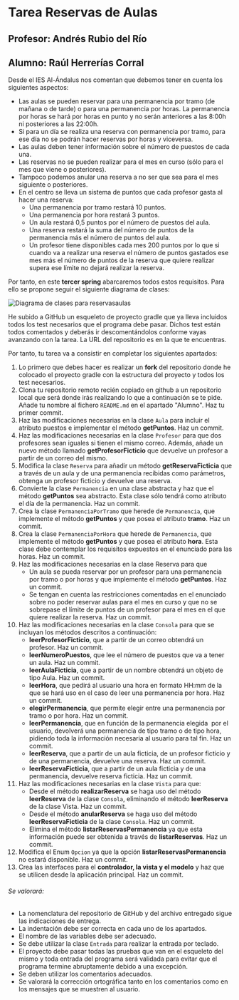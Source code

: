 # Tarea Reservas de Aulas
## Profesor: Andrés Rubio del Río
## Alumno: Raúl Herrerías Corral

Desde el IES Al-Ándalus nos comentan que debemos tener en cuenta los siguientes aspectos:

- Las aulas se pueden reservar para una permanencia por tramo (de mañana o de tarde) o para una permanencia por horas. La permanencia por horas se hará por horas en punto y no serán anteriores a las 8:00h ni posteriores a las 22:00h.
- Si para un día se realiza una reserva con permanencia por tramo, para ese día no se podrán hacer reservas por horas y viceversa.
- Las aulas deben tener información sobre el número de puestos de cada una.
- Las reservas no se pueden realizar para el mes en curso (sólo para el mes que viene o posteriores).
- Tampoco podemos anular una reserva a no ser que sea para el mes siguiente o posteriores.
- En el centro se lleva un sistema de puntos que cada profesor gasta al hacer una reserva:
    - Una permanencia por tramo restará 10 puntos.
    - Una permanencia por hora restará 3 puntos.
    - Un aula restará 0,5 puntos por el número de puestos del aula.
    - Una reserva restará la suma del número de puntos de la permanencia más el número de puntos del aula.
    - Un profesor tiene disponibles cada mes 200 puntos por lo que si cuando va a realizar una reserva el número de puntos gastados ese mes más el número de puntos de la reserva que quiere realizar supera ese límite no dejará realizar la reserva.
    
Por tanto, en este **tercer spring** abarcaremos todos estos requisitos. Para ello se propone seguir el siguiente diagrama de clases:   

![Diagrama de clases para reservasaulas](https://github.com/andresrubiodelrio/ReservasAulas-v2/blob/main/src/main/resources/reservasaulas.png)

He subido a GitHub un esqueleto de proyecto gradle que ya lleva incluidos todos los test necesarios que el programa debe pasar. Dichos test están todos comentados y deberás ir descomentándolos conforme vayas avanzando con la tarea. La URL del repositorio es en la que te encuentras.

Por tanto, tu tarea va a consistir en completar los siguientes apartados:

1. Lo primero que debes hacer es realizar un **fork** del repositorio donde he colocado el proyecto gradle con la estructura del proyecto y todos los test necesarios.
2. Clona tu repositorio remoto recién copiado en github a un repositorio local que será donde irás realizando lo que a continuación se te pide. Añade tu nombre al fichero `README.md` en el apartado "Alumno". Haz tu primer commit.
3. Haz las modificaciones necesarias en la clase `Aula` para incluir el atributo puestos e implementar el método **getPuntos**. Haz un commit.
4. Haz las modificaciones necesarias en la clase `Profesor` para que dos profesores sean iguales si tienen el mismo correo. Además, añade un nuevo método llamado **getProfesorFicticio** que devuelve un profesor a partir de un correo del mismo.
5. Modifica la clase `Reserva` para añadir un método **getReservaFicticia** que a través de un aula y de una permanencia recibidas como parámetros, obtenga un profesor ficticio y devuelve una reserva.
6. Convierte la clase `Permanencia` en una clase abstracta y haz que el método **getPuntos** sea abstracto. Esta clase sólo tendrá como atributo el día de la permanencia. Haz un commit.
7. Crea la clase `PermanenciaPorTramo` que herede de `Permanencia`, que implemente el método **getPuntos** y que posea el atributo **tramo**. Haz un commit.
8. Crea la clase `PermanenciaPorHora` que herede de `Permanencia`, que implemente el método **getPuntos** y que posea el atributo **hora**. Esta clase debe contemplar los requisitos expuestos en el enunciado para las horas. Haz un commit.
9. Haz las modificaciones necesarias en la clase Reserva para que
    - Un aula se pueda reservar por un profesor para una permanencia por tramo o por horas y que implemente el método **getPuntos**. Haz un commit.
    - Se tengan en cuenta las restricciones comentadas en el enunciado sobre no poder reservar aulas para el mes en curso y que no se sobrepase el límite de puntos de un profesor para el mes en el que quiere realizar la reserva. Haz un commit.
10. Haz las modificaciones necesarias en la clase `Consola` para que se incluyan los métodos descritos a continuación:
    - **leerProfesorFicticio**, que a partir de un correo obtendrá un profesor. Haz un commit.
    - **leerNumeroPuestos**, que lee el número de puestos que va a tener un aula. Haz un commit.
    - **leerAulaFicticia**, que a partir de un nombre obtendrá un objeto de tipo Aula. Haz un commit.
    - **leerHora**, que pedirá al usuario una hora en formato HH:mm de la que se hará uso en el caso de leer una permanencia por hora. Haz un commit.
    - **elegirPermanencia**, que permite elegir entre una permanencia por tramo o por hora. Haz un commit.
    - **leerPermanencia**, que en función de la permanencia elegida  por el usuario, devolverá una permanencia de tipo tramo o de tipo hora, pidiendo toda la información necesaria al usuario para tal fin. Haz un commit.
    - **leerReserva**, que a partir de un aula ficticia, de un profesor ficticio y de una permanencia, devuelve una reserva. Haz un commit.
    - **leerReservaFicticia**, que a partir de un aula ficticia y de una permanencia, devuelve reserva ficticia. Haz un commit.
11. Haz las modificaciones necesarias en la clase `Vista` para que:
    - Desde el método **realizarReserva** se haga uso del método **leerReserva** de la clase `Consola`, eliminando el método **leerReserva** de la clase Vista. Haz un commit.
    - Desde el método **anularReserva** se haga uso del método **leerReservaFicticia** de la clase `Consola`. Haz un commit.
    - Elimina el método **listarReservasPermanencia** ya que esta información puede ser obtenida a través de **listarReservas**. Haz un commit.
12. Modifica el Enum `Opcion` ya que la opción **listarReservasPermanencia** no estará disponible. Haz un commit.
13. Crea las interfaces para el **controlador, la vista y el modelo** y haz que se utilicen desde la aplicación principal. Haz un commit.

###### Se valorará:
- La nomenclatura del repositorio de GitHub y del archivo entregado sigue las indicaciones de entrega.
- La indentación debe ser correcta en cada uno de los apartados.
- El nombre de las variables debe ser adecuado.
- Se debe utilizar la clase `Entrada` para realizar la entrada por teclado.
- El proyecto debe pasar todas las pruebas que van en el esqueleto del mismo y toda entrada del programa será validada para evitar que el programa termine abruptamente debido a una excepción.
- Se deben utilizar los comentarios adecuados.
- Se valorará la corrección ortográfica tanto en los comentarios como en los mensajes que se muestren al usuario.
